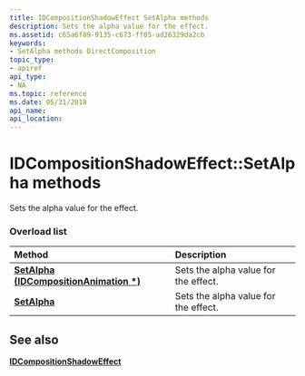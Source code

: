 ```yaml
---
title: IDCompositionShadowEffect SetAlpha methods
description: Sets the alpha value for the effect.
ms.assetid: c65a6f89-9135-c673-ff05-ad26329da2cb
keywords:
- SetAlpha methods DirectComposition
topic_type:
- apiref
api_type:
- NA
ms.topic: reference
ms.date: 05/31/2018
api_name: 
api_location: 
---
```


# IDCompositionShadowEffect::SetAlpha methods

Sets the alpha value for the effect.

### Overload list



| Method                                                                               | Description                                     |
|:-------------------------------------------------------------------------------------|:------------------------------------------------|
| [**SetAlpha (IDCompositionAnimation \*)**](https://msdn.microsoft.com/en-us/library/Dn919768(v=VS.85).aspx) | Sets the alpha value for the effect.<br/> |
| [**SetAlpha**](https://msdn.microsoft.com/en-us/library/Dn919767(v=VS.85).aspx)                               | Sets the alpha value for the effect.<br/> |



## See also

<dl> <dt>

[**IDCompositionShadowEffect**](https://msdn.microsoft.com/en-us/library/Dn919766(v=VS.85).aspx)
</dt> </dl>

 

 





